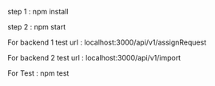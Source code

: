 
step 1 : npm install

step 2 : npm start

For backend 1 test
url : localhost:3000/api/v1/assignRequest

For backend 2 test
url : localhost:3000/api/v1/import

For Test : npm test
